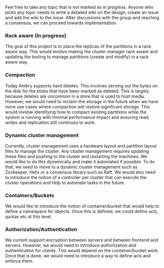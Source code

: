Feel free to take any topic that is not marked as in progress. Anyone who picks any topic needs to write a detailed wiki on the design, create an issue and add the wiki to the issue. After discussions with the group and reaching a consensus, we can proceed towards implementation.

### Rack aware (In progress)
The goal of this project is to place the replicas of the partitions in a rack aware way. This would involve making the cluster manager rack aware and updating the tooling to manage partitions (create and modify) in a rack aware way.

### Compaction
Today Ambry supports hard deletes. This involves zeroing out the bytes on the disk for the blobs that have been marked as deleted. This is largely because deletes are uncommon in a store that is used to host media. However, we would need to reclaim the storage in the future when we have more use cases where compaction will restore significant storage. This would involve identifying how to compact existing partitions while the system is running with minimal performance impact and ensuring read, writes and replication still continues to work.

### Dynamic cluster management
Currently, cluster management uses a hardware layout and partition layout files to manage the cluster. Any cluster management requires updating these files and pushing to the cluster and restarting the machines. We would like to do this dynamically and make it automated if possible. To do that, we need to move to a dynamic cluster management such as Zookeeper, Helix or a consensus library such as Raft. We would also need to introduce the notion of a controller per cluster that can execute the cluster operations and help to automate tasks in the future.

### Containers/Buckets
We would like to introduce the notion of container/bucket that would help to define a namespace for objects. Once this is defined, we could define acls, quotas etc at this level.

### Authorization/Authentication
We current support encryption between servers and between frontend and servers. However, we would need to introduce authorization and authentication for clients. This would depend on the container/bucket work. Once that is done, we would need to introduce a way to define acls and enforce them.